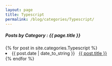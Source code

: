 ```yaml
---
layout: page
title: Typescript
permalink: /blog/categories/Typescript/
---
```


<h5> Posts by Category : {{ page.title }} </h5>

<div class="card">
{% for post in site.categories.Typescript %}
 <li class="category-posts"><span>{{ post.date | date_to_string }}</span> &nbsp; <a href="{{ post.url }}">{{ post.title }}</a></li>
{% endfor %}
</div>